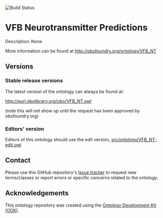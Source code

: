 
![Build Status](https://github.com/VirtualFlyBrain/vfb-neurotransmitter-predictions/workflows/CI/badge.svg)
# VFB Neurotransmitter Predictions

Description: None

More information can be found at http://obofoundry.org/ontology/VFB_NT

## Versions

### Stable release versions

The latest version of the ontology can always be found at:

http://purl.obolibrary.org/obo/VFB_NT.owl

(note this will not show up until the request has been approved by obofoundry.org)

### Editors' version

Editors of this ontology should use the edit version, [src/ontology/VFB_NT-edit.owl](src/ontology/VFB_NT-edit.owl)

## Contact

Please use this GitHub repository's [Issue tracker](https://github.com/VirtualFlyBrain/vfb-neurotransmitter-predictions/issues) to request new terms/classes or report errors or specific concerns related to the ontology.

## Acknowledgements

This ontology repository was created using the [Ontology Development Kit (ODK)](https://github.com/INCATools/ontology-development-kit).